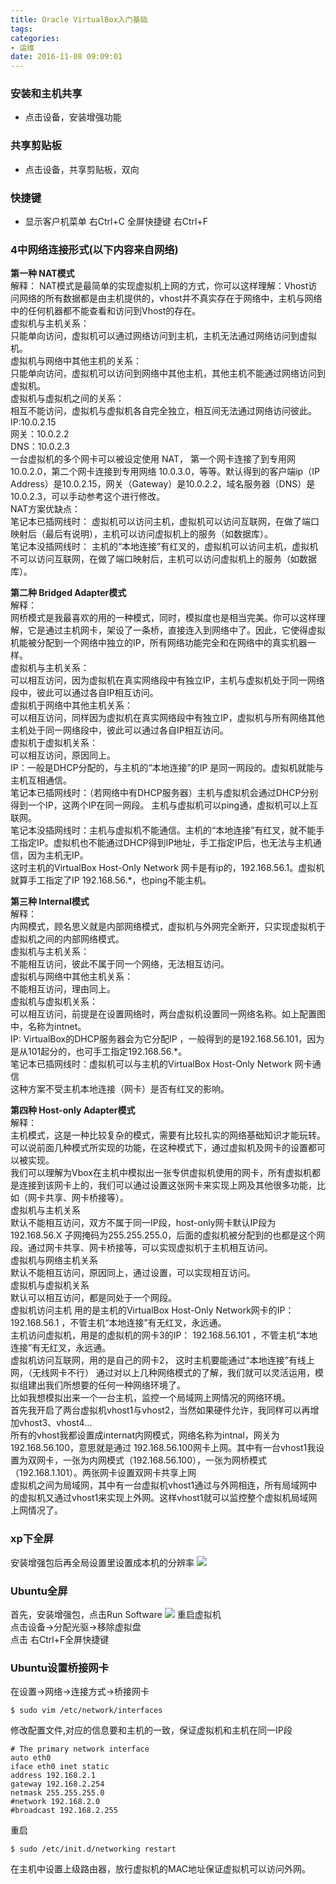```yaml
---
title: Oracle VirtualBox入门基础
tags:
categories:
- 运维
date: 2016-11-08 09:09:01
---
```


### 安装和主机共享

* 点击设备，安装增强功能

### 共享剪贴板

* 点击设备，共享剪贴板，双向

### 快捷键

* 显示客户机菜单 右Ctrl+C 全屏快捷键 右Ctrl+F

### 4中网络连接形式(以下内容来自网络)

**第一种 NAT模式**  
解释： NAT模式是最简单的实现虚拟机上网的方式，你可以这样理解：Vhost访问网络的所有数据都是由主机提供的，vhost并不真实存在于网络中，主机与网络中的任何机器都不能查看和访问到Vhost的存在。  
虚拟机与主机关系：  
只能单向访问，虚拟机可以通过网络访问到主机，主机无法通过网络访问到虚拟机。  
虚拟机与网络中其他主机的关系：  
只能单向访问，虚拟机可以访问到网络中其他主机，其他主机不能通过网络访问到虚拟机。  
虚拟机与虚拟机之间的关系：  
相互不能访问，虚拟机与虚拟机各自完全独立，相互间无法通过网络访问彼此。  
IP:10.0.2.15  
网关：10.0.2.2  
DNS：10.0.2.3  
一台虚拟机的多个网卡可以被设定使用 NAT， 第一个网卡连接了到专用网 10.0.2.0，第二个网卡连接到专用网络 10.0.3.0，等等。默认得到的客户端ip（IP Address）是10.0.2.15，网关（Gateway）是10.0.2.2，域名服务器（DNS）是10.0.2.3，可以手动参考这个进行修改。  
NAT方案优缺点：  
笔记本已插网线时： 虚拟机可以访问主机，虚拟机可以访问互联网，在做了端口映射后（最后有说明），主机可以访问虚拟机上的服务（如数据库）。  
笔记本没插网线时： 主机的“本地连接”有红叉的，虚拟机可以访问主机，虚拟机不可以访问互联网，在做了端口映射后，主机可以访问虚拟机上的服务（如数据库）。 

**第二种 Bridged Adapter模式**  
解释：  
网桥模式是我最喜欢的用的一种模式，同时，模拟度也是相当完美。你可以这样理解，它是通过主机网卡，架设了一条桥，直接连入到网络中了。因此，它使得虚拟机能被分配到一个网络中独立的IP，所有网络功能完全和在网络中的真实机器一样。  
虚拟机与主机关系：  
可以相互访问，因为虚拟机在真实网络段中有独立IP，主机与虚拟机处于同一网络段中，彼此可以通过各自IP相互访问。  
虚拟机于网络中其他主机关系：  
可以相互访问，同样因为虚拟机在真实网络段中有独立IP，虚拟机与所有网络其他主机处于同一网络段中，彼此可以通过各自IP相互访问。  
虚拟机于虚拟机关系：  
可以相互访问，原因同上。  
IP：一般是DHCP分配的，与主机的“本地连接”的IP 是同一网段的。虚拟机就能与主机互相通信。  
笔记本已插网线时：（若网络中有DHCP服务器）主机与虚拟机会通过DHCP分别得到一个IP，这两个IP在同一网段。 主机与虚拟机可以ping通，虚拟机可以上互联网。  
笔记本没插网线时：主机与虚拟机不能通信。主机的“本地连接”有红叉，就不能手工指定IP。虚拟机也不能通过DHCP得到IP地址，手工指定IP后，也无法与主机通信，因为主机无IP。  
这时主机的VirtualBox Host-Only Network 网卡是有ip的，192.168.56.1。虚拟机就算手工指定了IP 192.168.56.*，也ping不能主机。 

**第三种 Internal模式**  
解释：  
内网模式，顾名思义就是内部网络模式，虚拟机与外网完全断开，只实现虚拟机于虚拟机之间的内部网络模式。  
虚拟机与主机关系：  
不能相互访问，彼此不属于同一个网络，无法相互访问。  
虚拟机与网络中其他主机关系：  
不能相互访问，理由同上。  
虚拟机与虚拟机关系：  
可以相互访问，前提是在设置网络时，两台虚拟机设置同一网络名称。如上配置图中，名称为intnet。  
IP: VirtualBox的DHCP服务器会为它分配IP ，一般得到的是192.168.56.101，因为是从101起分的，也可手工指定192.168.56.*。  
笔记本已插网线时：虚拟机可以与主机的VirtualBox Host-Only Network 网卡通信  
这种方案不受主机本地连接（网卡）是否有红叉的影响。 

**第四种 Host-only Adapter模式**  
解释：  
主机模式，这是一种比较复杂的模式，需要有比较扎实的网络基础知识才能玩转。可以说前面几种模式所实现的功能，在这种模式下，通过虚拟机及网卡的设置都可以被实现。  
我们可以理解为Vbox在主机中模拟出一张专供虚拟机使用的网卡，所有虚拟机都是连接到该网卡上的，我们可以通过设置这张网卡来实现上网及其他很多功能，比如（网卡共享、网卡桥接等）。  
虚拟机与主机关系  
默认不能相互访问，双方不属于同一IP段，host-only网卡默认IP段为192.168.56.X 子网掩码为255.255.255.0，后面的虚拟机被分配到的也都是这个网段。通过网卡共享、网卡桥接等，可以实现虚拟机于主机相互访问。  
虚拟机与网络主机关系  
默认不能相互访问，原因同上，通过设置，可以实现相互访问。  
虚拟机与虚拟机关系  
默认可以相互访问，都是同处于一个网段。  
虚拟机访问主机 用的是主机的VirtualBox Host-Only Network网卡的IP：192.168.56.1 ，不管主机“本地连接”有无红叉，永远通。  
主机访问虚拟机，用是的虚拟机的网卡3的IP： 192.168.56.101 ，不管主机“本地连接”有无红叉，永远通。  
虚拟机访问互联网，用的是自己的网卡2， 这时主机要能通过“本地连接”有线上网，（无线网卡不行） 通过对以上几种网络模式的了解，我们就可以灵活运用，模拟组建出我们所想要的任何一种网络环境了。  
比如我想模拟出来一个一台主机，监控一个局域网上网情况的网络环境。  
首先我开启了两台虚拟机vhost1与vhost2，当然如果硬件允许，我同样可以再增加vhost3、vhost4…  
所有的vhost我都设置成internat内网模式，网络名称为intnal，网关为192.168.56.100，意思就是通过 192.168.56.100网卡上网。其中有一台vhost1我设置为双网卡，一张为内网模式（192.168.56.100），一张为网桥模式 （192.168.1.101）。两张网卡设置双网卡共享上网  
虚拟机之间为局域网，其中有一台虚拟机vhost1通过与外网相连，所有局域网中的虚拟机又通过vhost1来实现上外网。这样vhost1就可以监控整个虚拟机局域网上网情况了。

### xp下全屏

安装增强包后再全局设置里设置成本机的分辨率 
![](http://7xq3ry.com1.z0.glb.clouddn.com/20160119172333.png)

### Ubuntu全屏

首先，安装增强包，点击Run Software
![](http://7xq3ry.com1.z0.glb.clouddn.com/20160114170837.png) 
重启虚拟机  
点击设备->分配光驱->移除虚拟盘  
点击 右Ctrl+F全屏快捷键

### Ubuntu设置桥接网卡

在设置->网络->连接方式->桥接网卡
```shell
$ sudo vim /etc/network/interfaces
```

修改配置文件,对应的信息要和主机的一致，保证虚拟机和主机在同一IP段
```shell
# The primary network interface
auto eth0
iface eth0 inet static
address 192.168.2.1
gateway 192.168.2.254
netmask 255.255.255.0
#network 192.168.2.0
#broadcast 192.168.2.255
```

重启
```shell
$ sudo /etc/init.d/networking restart
```

在主机中设置上级路由器，放行虚拟机的MAC地址保证虚拟机可以访问外网。